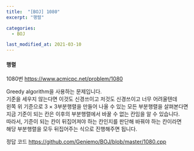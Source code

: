 ```yaml
---
title:  "[BOJ] 1080"
excerpt: "행렬"

categories:
  - BOJ

last_modified_at: 2021-03-10
---
```


#### 행렬

1080번 <https://www.acmicpc.net/problem/1080>

Greedy algorithm을 사용하는 문제입니다.<br>
기준을 세우지 않는다면 이것도 신경쓰이고 저것도 신경쓰이고 너무 어려울텐데<br>
왼쪽 위 기준으로 3 × 3부분행렬을 만들어 나올 수 있는 모든 부분행렬을 살펴본다면<br>
지금 기준이 되는 칸은 이후의 부분행렬에서 바꿀 수 없는 칸임을 알 수 있습니다.<br>
따라서, 기준이 되는 칸이 뒤집어져야 하는 칸인지를 판단해 바꿔야 하는 칸이라면<br>
해당 부분행렬을 모두 뒤집어주는 식으로 진행해주면 됩니다.

정답 코드 <https://github.com/Geniemo/BOJ/blob/master/1080.cpp>